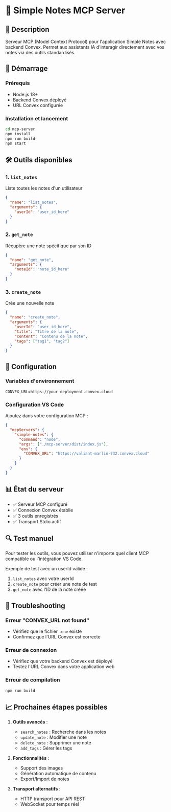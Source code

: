 # 📝 Simple Notes MCP Server

## 🎯 Description
Serveur MCP (Model Context Protocol) pour l'application Simple Notes avec backend Convex.
Permet aux assistants IA d'interagir directement avec vos notes via des outils standardisés.

## 🚀 Démarrage

### Prérequis
- Node.js 18+
- Backend Convex déployé
- URL Convex configurée

### Installation et lancement
```bash
cd mcp-server
npm install
npm run build
npm start
```

## 🛠️ Outils disponibles

### 1. `list_notes`
Liste toutes les notes d'un utilisateur
```json
{
  "name": "list_notes",
  "arguments": {
    "userId": "user_id_here"
  }
}
```

### 2. `get_note` 
Récupère une note spécifique par son ID
```json
{
  "name": "get_note", 
  "arguments": {
    "noteId": "note_id_here"
  }
}
```

### 3. `create_note`
Crée une nouvelle note
```json
{
  "name": "create_note",
  "arguments": {
    "userId": "user_id_here",
    "title": "Titre de la note",
    "content": "Contenu de la note",
    "tags": ["tag1", "tag2"]
  }
}
```

## 🔧 Configuration

### Variables d'environnement
```env
CONVEX_URL=https://your-deployment.convex.cloud
```

### Configuration VS Code
Ajoutez dans votre configuration MCP :
```json
{
  "mcpServers": {
    "simple-notes": {
      "command": "node",
      "args": ["./mcp-server/dist/index.js"],
      "env": {
        "CONVEX_URL": "https://valiant-marlin-732.convex.cloud"
      }
    }
  }
}
```

## 📊 État du serveur
- ✅ Serveur MCP configuré
- ✅ Connexion Convex établie
- ✅ 3 outils enregistrés
- ✅ Transport Stdio actif

## 🔍 Test manuel

Pour tester les outils, vous pouvez utiliser n'importe quel client MCP compatible ou l'intégration VS Code.

Exemple de test avec un userId valide :
1. `list_notes` avec votre userId
2. `create_note` pour créer une note de test
3. `get_note` avec l'ID de la note créée

## 🐛 Troubleshooting

### Erreur "CONVEX_URL not found"
- Vérifiez que le fichier `.env` existe
- Confirmez que l'URL Convex est correcte

### Erreur de connexion
- Vérifiez que votre backend Convex est déployé
- Testez l'URL Convex dans votre application web

### Erreur de compilation
```bash
npm run build
```

## 📈 Prochaines étapes possibles

1. **Outils avancés** :
   - `search_notes` : Recherche dans les notes
   - `update_note` : Modifier une note
   - `delete_note` : Supprimer une note
   - `add_tags` : Gérer les tags

2. **Fonctionnalités** :
   - Support des images
   - Génération automatique de contenu
   - Export/Import de notes

3. **Transport alternatifs** :
   - HTTP transport pour API REST
   - WebSocket pour temps réel